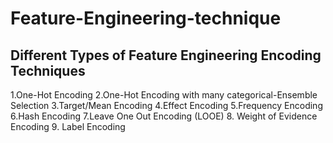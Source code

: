 # Feature-Engineering-technique

## Different Types of Feature Engineering Encoding Techniques
1.One-Hot Encoding
2.One-Hot Encoding with many categorical-Ensemble Selection
3.Target/Mean Encoding 
4.Effect Encoding
5.Frequency Encoding
6.Hash Encoding
7.Leave One Out Encoding (LOOE)
8. Weight of Evidence Encoding
9. Label Encoding 

